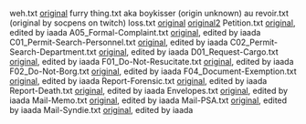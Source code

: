 weh.txt [original](https://github.com/Moomoobeef/ss14-forms-txt/blob/master/Fun/Lizard%20Jumpscare.txt)
furry thing.txt aka boykisser (origin unknown)
au revoir.txt (original by socpens on twitch)
loss.txt [original](https://cad-comic.com/comic/loss/) [original2](https://github.com/Moomoobeef/ss14-forms-txt/blob/master/Fun/Loss.txt)
Petition.txt [original](https://github.com/Moomoobeef/ss14-forms-txt/blob/master/Practical-Forms/Petition.txt), edited by iaada
A05_Formal-Complaint.txt [original](https://github.com/Moomoobeef/ss14-forms-txt/blob/master/Practical-Forms/Formal%20Complaint%20Form.txt), edited by iaada
C01_Permit-Search-Personnel.txt [original](https://github.com/Moomoobeef/ss14-forms-txt/blob/master/Legal-Forms/Space%20Law%20%26%20SOP/Personnel%20Search%20Warrant.txt), edited by iaada
C02_Permit-Search-Department.txt [original](https://github.com/Moomoobeef/ss14-forms-txt/blob/master/Legal-Forms/Space%20Law%20%26%20SOP/Department%20Search%20Warrant.txt), edited by iaada
D01_Request-Cargo.txt [original](https://github.com/Moomoobeef/ss14-forms-txt/blob/master/Practical-Forms/Cargo%20Request%20Form.txt), edited by iaada
F01_Do-Not-Resucitate.txt [original](https://github.com/Moomoobeef/ss14-forms-txt/blob/master/Legal-Forms/Space%20Law%20%26%20SOP/DNR.txt), edited by iaada
F02_Do-Not-Borg.txt [original](https://github.com/Moomoobeef/ss14-forms-txt/blob/master/Fun/Do%20Not%20Borg%20Form.txt), edited by iaada
F04_Document-Exemption.txt [original](https://github.com/Moomoobeef/ss14-forms-txt/blob/master/Fun/Document%20Exception%20Form.txt), edited by iaada
Report-Forensic.txt [original](https://github.com/Moomoobeef/ss14-forms-txt/blob/master/Legal-Forms/Det%20Forms/Forensic%20Crime%20Report.txt), edited by iaada
Report-Death.txt [original](https://github.com/Moomoobeef/ss14-forms-txt/blob/master/Legal-Forms/Det%20Forms/Forensic%20Death%20Report.txt), edited by iaada
Envelopes.txt [original](https://github.com/Moomoobeef/ss14-forms-txt/tree/master/Envelope%20Templates), edited by iaada
Mail-Memo.txt [original](https://github.com/Moomoobeef/ss14-forms-txt/blob/master/General-Headers-Footers/memo.txt), edited by iaada
Mail-PSA.txt [original](https://github.com/Moomoobeef/ss14-forms-txt/blob/master/General-Headers-Footers/PSA.txt), edited by iaada
Mail-Syndie.txt [original](https://github.com/Moomoobeef/ss14-forms-txt/blob/master/General-Headers-Footers/Syndicate%20Letter%20Header.txt), edited by iaada